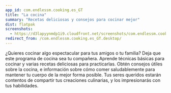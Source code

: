 ```yaml
---
app_id: com.endlessm.cooking.es_GT
title: "La cocina"
summary: "Recetas deliciosas y consejos para cocinar mejor"
dist: flatpak
screenshots:
  - https://d3lapyynmdp1i9.cloudfront.net/screenshots/com.endlessm.cooking.es_GT/C/com.endlessm.cooking.es_gt-screenshot1.jpg
redirect_from: /com.endlessm.cooking.es_GT.desktop/
---
```


<p>¿Quieres cocinar algo espectacular para tus amigos o tu familia? Deja que este programa de cocina sea tu compañera. Aprende técnicas básicas para cocinar y varias recetas deliciosas para practicarlas. Obtén consejos útiles sobre la cocina, e información sobre cómo comer saludablemente para mantener tu cuerpo de la mejor forma posible. Tus seres queridos estarán contentos de compartir tus creaciones culinarias, y los impresionarás con tus habilidades.</p>